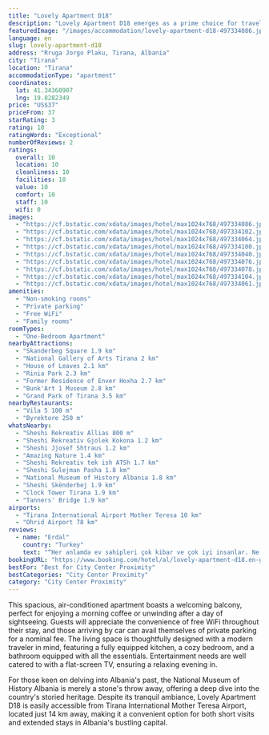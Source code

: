 ```yaml
---
title: "Lovely Apartment D18"
description: "Lovely Apartment D18 emerges as a prime choice for travelers seeking comfort and convenience in the heart of Tirana."
featuredImage: "/images/accommodation/lovely-apartment-d18-497334086.jpg"
language: en
slug: lovely-apartment-d18
address: "Rruga Jorgo Plaku, Tirana, Albania"
city: "Tirana"
location: "Tirana"
accommodationType: "apartment"
coordinates:
  lat: 41.34360907
  lng: 19.8282349
price: "US$37"
priceFrom: 37
starRating: 3
rating: 10
ratingWords: "Exceptional"
numberOfReviews: 2
ratings:
  overall: 10
  location: 10
  cleanliness: 10
  facilities: 10
  value: 10
  comfort: 10
  staff: 10
  wifi: 0
images:
  - "https://cf.bstatic.com/xdata/images/hotel/max1024x768/497334086.jpg?k=dbff224bae3131e2129c1941f40d2b5e173da4243a64c7947689bf9f179a698f&o=&hp=1"
  - "https://cf.bstatic.com/xdata/images/hotel/max1024x768/497334102.jpg?k=72e1a28c335510b54cfdc936be6123a5a5b3bd3365d16c0716a3b36e155f74f9&o=&hp=1"
  - "https://cf.bstatic.com/xdata/images/hotel/max1024x768/497334064.jpg?k=5d9f47b743b166928ef9cfe6921f74459b2a1b62b16e228c242cdc26effcfe36&o=&hp=1"
  - "https://cf.bstatic.com/xdata/images/hotel/max1024x768/497334100.jpg?k=f3543e0df4c458bcb513f99edffe6dc275448f746dd4dece2bf8e06f2c6d7ee3&o=&hp=1"
  - "https://cf.bstatic.com/xdata/images/hotel/max1024x768/497334040.jpg?k=e9dd5b2c1538742d6804bbe5662c04cd9fe0d06b6b51a128ba739f08edfcbd5d&o=&hp=1"
  - "https://cf.bstatic.com/xdata/images/hotel/max1024x768/497334076.jpg?k=0efdfb1ae55e16e95a95bb4ea5f20ff1ba574dec1b775be4741987479b716164&o=&hp=1"
  - "https://cf.bstatic.com/xdata/images/hotel/max1024x768/497334078.jpg?k=204946c13b1621497bddd1240e58c0d067f9de7638082a8eba47da7242b02326&o=&hp=1"
  - "https://cf.bstatic.com/xdata/images/hotel/max1024x768/497334104.jpg?k=e8e31ab89e5ef0e4593552c52b413a53183c6ce7de5f27ace0abd23415689956&o=&hp=1"
  - "https://cf.bstatic.com/xdata/images/hotel/max1024x768/497334061.jpg?k=ccff8d2a0dfa9df363b4888449ddf50e6c52011fc2cd233c058feb0a77b9fa91&o=&hp=1"
amenities:
  - "Non-smoking rooms"
  - "Private parking"
  - "Free WiFi"
  - "Family rooms"
roomTypes:
  - "One-Bedroom Apartment"
nearbyAttractions:
  - "Skanderbeg Square 1.9 km"
  - "National Gallery of Arts Tirana 2 km"
  - "House of Leaves 2.1 km"
  - "Rinia Park 2.3 km"
  - "Former Residence of Enver Hoxha 2.7 km"
  - "Bunk'Art 1 Museum 2.8 km"
  - "Grand Park of Tirana 3.5 km"
nearbyRestaurants:
  - "Vila 5 100 m"
  - "Byrektore 250 m"
whatsNearby:
  - "Sheshi Rekreativ Allias 800 m"
  - "Sheshi Rekreativ Gjolek Kokona 1.2 km"
  - "Sheshi Jjosef Shtraus 1.2 km"
  - "Amazing Nature 1.4 km"
  - "Sheshi Rekreativ tek ish ATSh 1.7 km"
  - "Sheshi Sulejman Pasha 1.8 km"
  - "National Museum of History Albania 1.8 km"
  - "Sheshi Skënderbej 1.9 km"
  - "Clock Tower Tirana 1.9 km"
  - "Tanners' Bridge 1.9 km"
airports:
  - "Tirana International Airport Mother Teresa 10 km"
  - "Ohrid Airport 78 km"
reviews:
  - name: "Erdal"
    country: "Turkey"
    text: "“Her anlamda ev sahipleri çok kibar ve çok iyi insanlar. Ne isterseniz yardımcı oluyorlar.”"
bookingURL: "https://www.booking.com/hotel/al/lovely-apartment-d18.en-gb.html?aid=8035640"
bestFor: "Best for City Center Proximity"
bestCategories: "City Center Proximity"
category: "City Center Proximity"
---
```


This spacious, air-conditioned apartment boasts a welcoming balcony, perfect for enjoying a morning coffee or unwinding after a day of sightseeing. Guests will appreciate the convenience of free WiFi throughout their stay, and those arriving by car can avail themselves of private parking for a nominal fee. The living space is thoughtfully designed with a modern traveler in mind, featuring a fully equipped kitchen, a cozy bedroom, and a bathroom equipped with all the essentials. Entertainment needs are well catered to with a flat-screen TV, ensuring a relaxing evening in.

For those keen on delving into Albania's past, the National Museum of History Albania is merely a stone's throw away, offering a deep dive into the country's storied heritage. Despite its tranquil ambiance, Lovely Apartment D18 is easily accessible from Tirana International Mother Teresa Airport, located just 14 km away, making it a convenient option for both short visits and extended stays in Albania's bustling capital.
